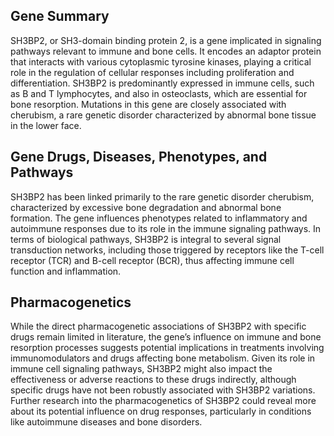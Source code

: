 ## Gene Summary
SH3BP2, or SH3-domain binding protein 2, is a gene implicated in signaling pathways relevant to immune and bone cells. It encodes an adaptor protein that interacts with various cytoplasmic tyrosine kinases, playing a critical role in the regulation of cellular responses including proliferation and differentiation. SH3BP2 is predominantly expressed in immune cells, such as B and T lymphocytes, and also in osteoclasts, which are essential for bone resorption. Mutations in this gene are closely associated with cherubism, a rare genetic disorder characterized by abnormal bone tissue in the lower face.

## Gene Drugs, Diseases, Phenotypes, and Pathways
SH3BP2 has been linked primarily to the rare genetic disorder cherubism, characterized by excessive bone degradation and abnormal bone formation. The gene influences phenotypes related to inflammatory and autoimmune responses due to its role in the immune signaling pathways. In terms of biological pathways, SH3BP2 is integral to several signal transduction networks, including those triggered by receptors like the T-cell receptor (TCR) and B-cell receptor (BCR), thus affecting immune cell function and inflammation.

## Pharmacogenetics
While the direct pharmacogenetic associations of SH3BP2 with specific drugs remain limited in literature, the gene’s influence on immune and bone resorption processes suggests potential implications in treatments involving immunomodulators and drugs affecting bone metabolism. Given its role in immune cell signaling pathways, SH3BP2 might also impact the effectiveness or adverse reactions to these drugs indirectly, although specific drugs have not been robustly associated with SH3BP2 variations. Further research into the pharmacogenetics of SH3BP2 could reveal more about its potential influence on drug responses, particularly in conditions like autoimmune diseases and bone disorders.